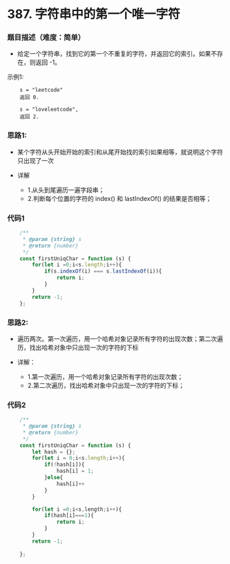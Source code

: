 <!--
 * @Author: your name
 * @Date: 2020-03-02 21:49:13
 * @LastEditTime: 2020-05-17 10:21:04
 * @LastEditors: Please set LastEditors
 * @Description: In User Settings Edit
 * @FilePath: /leetcode_fe/268_缺失数字.md
 -->
# 387. 字符串中的第一个唯一字符

### 题目描述（难度：简单）
+ 给定一个字符串，找到它的第一个不重复的字符，并返回它的索引。如果不存在，则返回 -1。

示例1:
```
    s = "leetcode"
    返回 0.

    s = "loveleetcode",
    返回 2.
```

### 思路1:
+ 某个字符从头开始开始的索引和从尾开始找的索引如果相等，就说明这个字符只出现了一次

+ 详解
  - 1.从头到尾遍历一遍字段串；
  - 2.判断每个位置的字符的 index() 和 lastIndexOf() 的结果是否相等；

### 代码1
```js
    /**
     * @param {string} s
     * @return {number}
     */
    const firstUniqChar = function (s) {
        for(let i =0;i<s.length;i++){
            if(s.indexOf(i) === s.lastIndexOf(i)){
                return i;
            }
        }
        return -1;
    };
```

### 思路2:
+ 遍历两次。第一次遍历，用一个哈希对象记录所有字符的出现次数；第二次遍历，找出哈希对象中只出现一次的字符的下标

+ 详解：
  - 1.第一次遍历，用一个哈希对象记录所有字符的出现次数；
  - 2.第二次遍历，找出哈希对象中只出现一次的字符的下标；

### 代码2
```js
    /**
     * @param {string} s
     * @return {number}
     */
    const firstUniqChar = function (s) {
        let hash = {};
        for(let i = 0;i<s.length;i++){
            if(!hash[i]){
                hash[i] = 1;
            }else{
                hash[i]++
            }
        }

        for(let i =0;i<s,length;i++){
            if(hash[i]===1){
                return i;
            }
        }
        return -1;
    
    };
```



